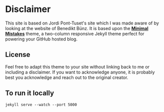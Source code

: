 # Disclaimer

This site is based on Jordi Pont-Tuset's site which I was made aware of by looking at the website of Benedikt Bünz. It is based upon the **[Minimal Mistakes](http://mmistakes.github.io/minimal-mistakes)** theme, a two-column responsive Jekyll theme perfect for powering your GitHub hosted blog.


## License

Feel free to adapt this theme to your site without linking back to me or including a disclaimer. If you want to acknowledge anyone, it is probably best you acknowledge and reach out to the original creator.  

## To run it locally
```
jekyll serve --watch --port 5000
```
